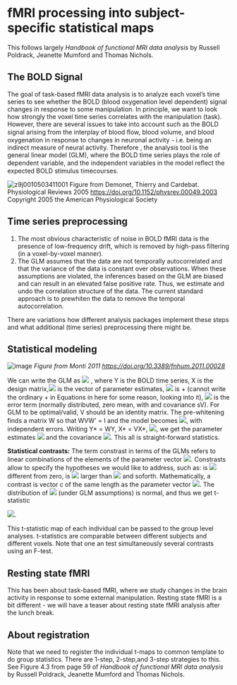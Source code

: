 # fMRI processing into subject-specific statistical maps

This follows largely *Handbook of functional MRI data analysis* by Russell Poldrack, Jeanette Mumford and Thomas Nichols.

## The BOLD Signal

The goal of task-based fMRI data analysis is to analyze each voxel’s time series to see whether the BOLD (blood oxygenation level dependent) signal changes in response to some manipulation. In principle, we want to look how strongly the voxel time series correlates with the manipulation (task).  However, there are several issues to take into account such as  the BOLD signal arising from the interplay of blood ﬂow, blood volume, and blood oxygenation in response to changes in neuronal activity - i.e. being an indirect measure of neural activity. Therefore , the analysis tool is the general linear model (GLM), where the BOLD time series plays the role of dependent variable, and the independent variables in the model reﬂect the expected BOLD stimulus timecourses.


![z9j0010503411001](https://user-images.githubusercontent.com/6709791/169793057-1eceed36-68d8-4a7c-86df-45deb28ea4f5.jpeg) Figure from Demonet, Thierry and Cardebat. Physiological Reviews 2005 https://doi.org/10.1152/physrev.00049.2003 Copyright 2005 the American Physiological Society 

## Time series preprocessing 
1) The most obvious characteristic of noise in BOLD fMRI data is the presence of low-frequency drift, which is removed by high-pass filtering (in a voxel-by-voxel manner).
2) The GLM  assumes that the data are not temporally autocorrelated and that the variance of the data is constant over observations. When these assumptions are violated, the inferences based on the GLM are biased and can result in an elevated false positive rate. Thus, we estimate and undo the correlation structure of the data. The current standard approach is to prewhiten the data to remove the temporal autocorrelation.  

There are variations how different analysis packages implement these steps and what additional (time series) preprocessing there might be. 

## Statistical modeling

![image](https://user-images.githubusercontent.com/6709791/168901430-f996562c-e85a-4d9c-918f-e388e2b734ad.png)
*Figure from Monti 2011 https://doi.org/10.3389/fnhum.2011.00028*

We can write the GLM as
<img src="https://render.githubusercontent.com/render/math?math=Y = X\beta \oplus \epsilon"> , where Y is the BOLD time series, X is the design matrix,<img src="https://render.githubusercontent.com/render/math?math=\beta"> is the vector of parameter estimates, <img src="https://render.githubusercontent.com/render/math?math=\oplus"> is + (cannot write the ordinary + in Equations in here for some reason, looking into it), <img src="https://render.githubusercontent.com/render/math?math=\epsilon"> is the error term (normally distributed, zero mean, with and covariance sV). For GLM to be optimal/valid, V should be an identity matrix. The pre-whitening finds a matrix W so that WVW' = I and the model becomes  <img src="https://render.githubusercontent.com/render/math?math=WY = WX\beta \oplus W\epsilon">, with independent errors.  Writing Y* = WY, X* = VX*,  <img src="https://render.githubusercontent.com/render/math?math=\epsilon* = V\epsilon">, we get the parameter estimates <img src="https://render.githubusercontent.com/render/math?math=\hat{\beta} = (X*'X*)^{-1} X^*'Y*">  and the covariance <img src="https://render.githubusercontent.com/render/math?math=\hat{Cov}(\hat{\beta}) = (X*'X*)^{-1} s">.  This all is straight-forward statistics.  

**Statistical contrasts:** The term constrast in terms of the GLMs refers to linear combinations of the elements of the parameter vector <img src="https://render.githubusercontent.com/render/math?math=\beta">. Constrasts allow to specify the hypotheses we would like to address, such as: is <img src="https://render.githubusercontent.com/render/math?math=\beta_1"> different from zero, is <img src="https://render.githubusercontent.com/render/math?math=\beta_1"> larger than <img src="https://render.githubusercontent.com/render/math?math=\beta_2"> and soforth. Mathematically, a contrast is vector c of the same length as the parameter vector <img src="https://render.githubusercontent.com/render/math?math=\beta">.  The distribution of <img src="https://render.githubusercontent.com/render/math?math=c\hat{\beta}"> (under GLM assumptions) is normal, and thus we get t-statistic

<img src="https://render.githubusercontent.com/render/math?math=t=\frac{c\hat{\beta}}{\sqrt{c(X*'X*)^{-1}c's}}">.

This t-statistic map of each individual can be passed to the group level analyses. t-statistics are comparable between different subjects and different voxels.  Note that one an test simultaneously several contrasts using an F-test. 

## Resting state fMRI
This has been about task-based fMRI, where we study changes in the brain activity in response to some external manipulation. Resting state fMRI is a bit different - we will have a teaser about resting state fMRI analysis after the lunch break.    

## About registration

Note that we need to register the individual t-maps to common template to do group statistics. There are 1-step, 2-step,and 3-step strategies to this.  See Figure 4.3 from page 59 of *Handbook of functional MRI data analysis* by Russell Poldrack, Jeanette Mumford and Thomas Nichols.
